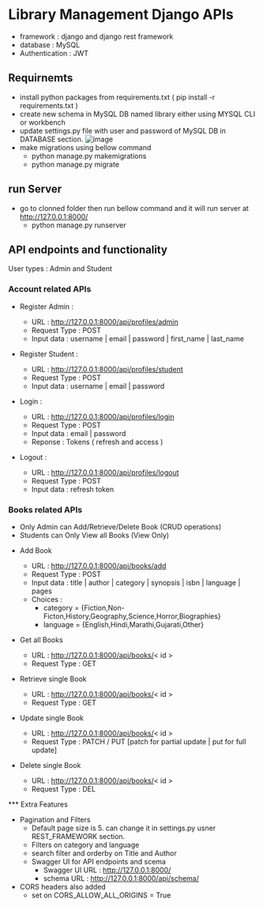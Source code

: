 # Library Management Django APIs
- framework : django and django rest framework
- database : MySQL
- Authentication : JWT

## Requirnemts 
* install python packages from requirements.txt ( pip install -r requirements.txt )
* create new schema in MySQL DB named library either using MYSQL CLI or workbench
* update settings.py file with user and password of MySQL DB in DATABASE section.
  ![image](https://user-images.githubusercontent.com/22220558/178965694-1e96eb06-d5de-4366-9f36-bba307e3afcf.png)
* make migrations using bellow command
  * python manage.py makemigrations
  * python manage.py migrate
  
## run Server
* go to clonned folder then run bellow command and it will run server at http://127.0.0.1:8000/
  * python manage.py runserver 

## API endpoints and functionality 
User types : Admin and Student
### Account related APIs
* Register Admin : 
  * URL : http://127.0.0.1:8000/api/profiles/admin
  * Request Type : POST
  * Input data : username | email | password | first_name | last_name
  
* Register Student : 
  * URL : http://127.0.0.1:8000/api/profiles/student
  * Request Type : POST
  * Input data : username | email | password 
  
* Login : 
  * URL : http://127.0.0.1:8000/api/profiles/login
  * Request Type : POST
  * Input data : email | password 
  * Reponse : Tokens ( refresh and access )
  
* Logout : 
  * URL : http://127.0.0.1:8000/api/profiles/logout
  * Request Type : POST
  * Input data : refresh token 

### Books related APIs
- Only Admin can Add/Retrieve/Delete Book (CRUD operations)
- Students can Only View all Books (View Only)

* Add Book 
  * URL : http://127.0.0.1:8000/api/books/add
  * Request Type : POST
  * Input data : title | author | category | synopsis | isbn | language | pages 
  * Choices : 
      * category = {Fiction,Non-Ficton,History,Geography,Science,Horror,Biographies}
      * language = {English,Hindi,Marathi,Gujarati,Other}

* Get all Books
  * URL : http://127.0.0.1:8000/api/books/< id >
  * Request Type : GET

* Retrieve single Book
  * URL : http://127.0.0.1:8000/api/books/< id >
  * Request Type : GET
  
* Update single Book
  * URL : http://127.0.0.1:8000/api/books/< id >
  * Request Type : PATCH / PUT [patch for partial update | put for full update]
  
* Delete single Book
  * URL : http://127.0.0.1:8000/api/books/< id >
  * Request Type : DEL

*** Extra Features
* Pagination and Filters
  * Default page size is 5. can change it in settings.py usner REST_FRAMEWORK section.
  * Filters on category and language
  * search filter and orderby on Title and Author
  * Swagger UI for API endpoints and scema 
    * Swagger UI URL : http://127.0.0.1:8000/
    * schema URL :  http://127.0.0.1:8000/api/schema/
 * CORS headers also added
    * set on CORS_ALLOW_ALL_ORIGINS = True
